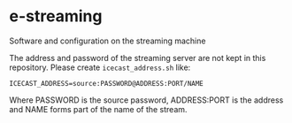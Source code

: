 # e-streaming
Software and configuration on the streaming machine

The address and password of the streaming server are not kept in
this repository. Please create `icecast_address.sh` like:

    ICECAST_ADDRESS=source:PASSWORD@ADDRESS:PORT/NAME

Where PASSWORD is the source password, ADDRESS:PORT is the address
and NAME forms part of the name of the stream.
